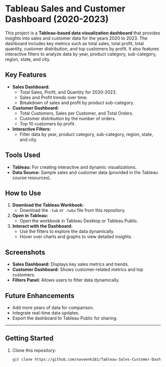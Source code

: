 # Tableau Sales and Customer Dashboard (2020-2023)

This project is a **Tableau-based data visualization dashboard** that provides insights into sales and customer data for the years 2020 to 2023. The dashboard includes key metrics such as total sales, total profit, total quantity, customer distribution, and top customers by profit. It also features interactive filters to analyze data by year, product category, sub-category, region, state, and city.

## Key Features
- **Sales Dashboard:**
  - Total Sales, Profit, and Quantity for 2020-2023.
  - Sales and Profit trends over time.
  - Breakdown of sales and profit by product sub-category.
- **Customer Dashboard:**
  - Total Customers, Sales per Customer, and Total Orders.
  - Customer distribution by the number of orders.
  - Top 10 customers by profit.
- **Interactive Filters:**
  - Filter data by year, product category, sub-category, region, state, and city.

## Tools Used
- **Tableau:** For creating interactive and dynamic visualizations.
- **Data Source:** Sample sales and customer data (provided in the Tableau course resources).

## How to Use
1. **Download the Tableau Workbook:**
   - Download the `.twb` or `.twbx` file from this repository.
2. **Open in Tableau:**
   - Open the workbook in Tableau Desktop or Tableau Public.
3. **Interact with the Dashboard:**
   - Use the filters to explore the data dynamically.
   - Hover over charts and graphs to view detailed insights.

## Screenshots
- **Sales Dashboard:** Displays key sales metrics and trends.
- **Customer Dashboard:** Shows customer-related metrics and top customers.
- **Filters Panel:** Allows users to filter data dynamically.

## Future Enhancements
- Add more years of data for comparison.
- Integrate real-time data updates.
- Export the dashboard to Tableau Public for sharing.

---

## Getting Started
1. Clone this repository:
   ```bash
   git clone https://github.com/naveenk161/Tableau-Sales-Customer-Dashboard.git
